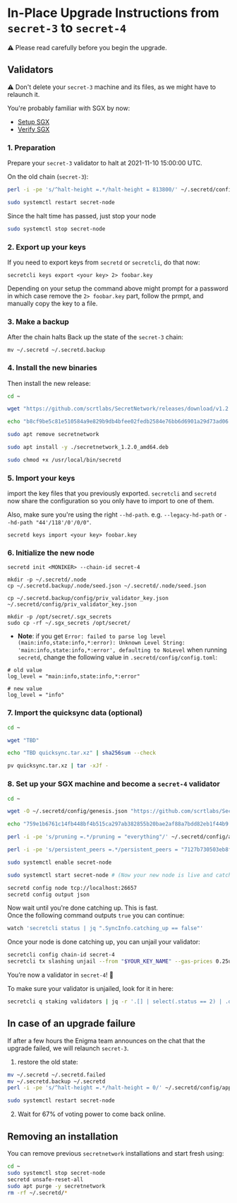 # In-Place Upgrade Instructions from `secret-3` to `secret-4`

:warning: Please read carefully before you begin the upgrade.

## Validators

:warning: Don't delete your `secret-3` machine and its files, as we might have to relaunch it.

You're probably familiar with SGX by now:

- [Setup SGX](../node%20runners/setup-sgx-mainnet.md)
- [Verify SGX](../node%20runners/verify-sgx.md)

### 1. Preparation
Prepare your `secret-3` validator to halt at 2021-11-10 15:00:00 UTC.

On the old chain (`secret-3`):

```bash
perl -i -pe 's/^halt-height =.*/halt-height = 813800/' ~/.secretd/config/app.toml

sudo systemctl restart secret-node
```

Since the halt time has passed, just stop your node
```bash
sudo systemctl stop secret-node
```

### 2. Export up your keys
If you need to export keys from `secretd` or `secretcli`, do that now:
```shell
secretcli keys export <your key> 2> foobar.key
```
Depending on your setup the command above might prompt for a password in which case remove the `2> foobar.key` part, follow the prmpt, and manually copy the key to a file.

### 3. Make a backup
After the chain halts Back up the state of the `secret-3` chain:
```shell
mv ~/.secretd ~/.secretd.backup
```

### 4. Install the new binaries
Then install the new release:
```bash
cd ~

wget "https://github.com/scrtlabs/SecretNetwork/releases/download/v1.2.0/secretnetwork_1.2.0_amd64.deb"

echo "b8cf9be5c81e510584a9e829b9db4bfee02fedb2584e76bb6d6901a29d73ad06 secretnetwork_1.2.0_amd64.deb" | sha256sum --check

sudo apt remove secretnetwork

sudo apt install -y ./secretnetwork_1.2.0_amd64.deb

sudo chmod +x /usr/local/bin/secretd
```

### 5. Import your keys
import the key files that you previously exported. `secretcli` and `secretd` now share the configuration so you only have to import to one of them.

Also, make sure you're using the right `--hd-path`. e.g. `--legacy-hd-path` or `--hd-path "44'/118'/0'/0/0"`.
```shell
secretd keys import <your key> foobar.key
```

### 6. Initialize the new node

```shell
secretd init <MONIKER> --chain-id secret-4

mkdir -p ~/.secretd/.node
cp ~/.secretd.backup/.node/seed.json ~/.secretd/.node/seed.json

cp ~/.secretd.backup/config/priv_validator_key.json ~/.secretd/config/priv_validator_key.json

mkdir -p /opt/secret/.sgx_secrets
sudo cp -rf ~/.sgx_secrets /opt/secret/
```
- **Note**: if you get `Error: failed to parse log level (main:info,state:info,*:error): Unknown Level String: 'main:info,state:info,*:error', defaulting to NoLevel` when running `secretd`, change the following value in `.secretd/config/config.toml`:
```
# old value
log_level = "main:info,state:info,*:error"

# new value
log_level = "info"
```

### 7. Import the quicksync data (optional)
```bash
cd ~

wget "TBD"

echo "TBD quicksync.tar.xz" | sha256sum --check

pv quicksync.tar.xz | tar -xJf -
```

### 8. Set up your SGX machine and become a `secret-4` validator

```bash
cd ~

wget -O ~/.secretd/config/genesis.json "https://github.com/scrtlabs/SecretNetwork/releases/download/v1.2.0/genesis.json"

echo "759e1b6761c14fb448bf4b515ca297ab382855b20bae2af88a7bdd82eb1f44b9 .secretd/config/genesis.json" | sha256sum --check

perl -i -pe 's/pruning =.*/pruning = "everything"/' ~/.secretd/config/app.toml

perl -i -pe 's/persistent_peers =.*/persistent_peers = "7127b730503eb8fd9e3c5fb7a92a210472da8fd3\@bootstrap.node.scrtlabs.com:26656"/' ~/.secretd/config/config.toml

sudo systemctl enable secret-node

sudo systemctl start secret-node # (Now your new node is live and catching up)

secretd config node tcp://localhost:26657
secretd config output json
```

Now wait until you're done catching up. This is fast.  
Once the following command outputs `true` you can continue:

```bash
watch 'secretcli status | jq ".SyncInfo.catching_up == false"'
```

Once your node is done catching up, you can unjail your validator:

```bash
secretcli config chain-id secret-4
secretcli tx slashing unjail --from "$YOUR_KEY_NAME" --gas-prices 0.25uscrt
```

You’re now a validator in `secret-4`! :tada:

To make sure your validator is unjailed, look for it in here:

```bash
secretcli q staking validators | jq -r '.[] | select(.status == 2) | .description.moniker'
```

## In case of an upgrade failure

If after a few hours the Enigma team announces on the chat that the upgrade failed, we will relaunch `secret-3`.

1. restore the old state:

```bash
mv ~/.secretd ~/.secretd.failed
mv ~/.secretd.backup ~/.secretd
perl -i -pe 's/^halt-height =.*/halt-height = 0/' ~/.secretd/config/app.toml

sudo systemctl restart secret-node
   ```

2. Wait for 67% of voting power to come back online.

## Removing an installation

You can remove previous `secretnetwork` installations and start fresh using:

```bash
cd ~
sudo systemctl stop secret-node
secretd unsafe-reset-all
sudo apt purge -y secretnetwork
rm -rf ~/.secretd/*
```
